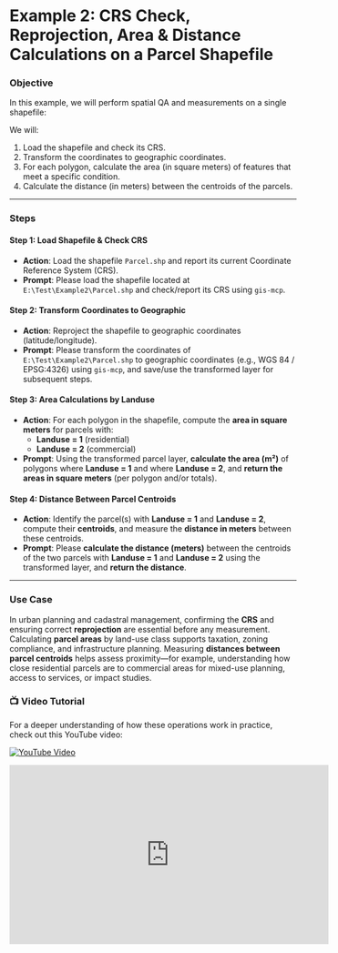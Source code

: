 # **Example 2: CRS Check, Reprojection, Area & Distance Calculations on a Parcel Shapefile**

### **Objective**

In this example, we will perform spatial QA and measurements on a single shapefile:

We will:

1. Load the shapefile and check its CRS.
2. Transform the coordinates to geographic coordinates.
3. For each polygon, calculate the area (in square meters) of features that meet a specific condition.
4. Calculate the distance (in meters) between the centroids of the parcels.

---

### **Steps**

#### **Step 1: Load Shapefile & Check CRS**

- **Action**: Load the shapefile `Parcel.shp` and report its current Coordinate Reference System (CRS).
- **Prompt**: Please load the shapefile located at `E:\Test\Example2\Parcel.shp` and check/report its CRS using `gis-mcp`.

#### **Step 2: Transform Coordinates to Geographic**

- **Action**: Reproject the shapefile to geographic coordinates (latitude/longitude).
- **Prompt**: Please transform the coordinates of `E:\Test\Example2\Parcel.shp` to geographic coordinates (e.g., WGS 84 / EPSG:4326) using `gis-mcp`, and save/use the transformed layer for subsequent steps.

#### **Step 3: Area Calculations by Landuse**

- **Action**: For each polygon in the shapefile, compute the **area in square meters** for parcels with:
  - **Landuse = 1** (residential)
  - **Landuse = 2** (commercial)
- **Prompt**: Using the transformed parcel layer, **calculate the area (m²)** of polygons where **Landuse = 1** and where **Landuse = 2**, and **return the areas in square meters** (per polygon and/or totals).

#### **Step 4: Distance Between Parcel Centroids**

- **Action**: Identify the parcel(s) with **Landuse = 1** and **Landuse = 2**, compute their **centroids**, and measure the **distance in meters** between these centroids.
- **Prompt**: Please **calculate the distance (meters)** between the centroids of the two parcels with **Landuse = 1** and **Landuse = 2** using the transformed layer, and **return the distance**.

---

### **Use Case**

In urban planning and cadastral management, confirming the **CRS** and ensuring correct **reprojection** are essential before any measurement. Calculating **parcel areas** by land-use class supports taxation, zoning compliance, and infrastructure planning. Measuring **distances between parcel centroids** helps assess proximity—for example, understanding how close residential parcels are to commercial areas for mixed-use planning, access to services, or impact studies.

### 📺 Video Tutorial

For a deeper understanding of how these operations work in practice, check out this YouTube video:

[![YouTube Video](https://img.youtube.com/vi/0EqHwoT_TFo/0.jpg)](https://youtu.be/0EqHwoT_TFo)

<iframe width="560" height="315" src="https://www.youtube.com/embed/0EqHwoT_TFo" frameborder="0" allowfullscreen></iframe>
